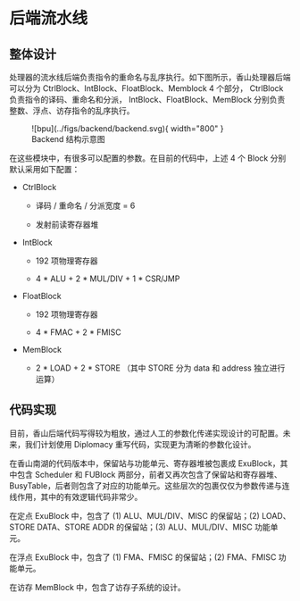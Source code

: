 # 后端流水线

## 整体设计

处理器的流水线后端负责指令的重命名与乱序执行。如下图所示，香山处理器后端可以分为 CtrlBlock、IntBlock、FloatBlock、Memblock 4 个部分， CtrlBlock 负责指令的译码、重命名和分派， IntBlock、FloatBlock、MemBlock 分别负责整数、浮点、访存指令的乱序执行。

<figure markdown>
  ![bpu](../figs/backend/backend.svg){ width="800" }
  <figcaption>Backend 结构示意图 </figcaption>
</figure>

在这些模块中，有很多可以配置的参数。在目前的代码中，上述 4 个 Block 分别默认采用如下配置：

* CtrlBlock

    * 译码 / 重命名 / 分派宽度 = 6

    * 发射前读寄存器堆

* IntBlock

    * 192 项物理寄存器

    * 4 * ALU + 2 * MUL/DIV + 1 * CSR/JMP

* FloatBlock

    * 192 项物理寄存器

    * 4 * FMAC + 2 * FMISC

* MemBlock

    * 2 * LOAD + 2 * STORE （其中 STORE 分为 data 和 address 独立进行运算）

## 代码实现

目前，香山后端代码写得较为粗放，通过人工的参数化传递实现设计的可配置。未来，我们计划使用 Diplomacy 重写代码，实现更为清晰的参数化设计。

在香山南湖的代码版本中，保留站与功能单元、寄存器堆被包裹成 ExuBlock，其中包含 Scheduler 和 FUBlock 两部分，前者又再次包含了保留站和寄存器堆、BusyTable，后者则包含了对应的功能单元。这些层次的包裹仅仅为参数传递与连线作用，其中的有效逻辑代码非常少。

在定点 ExuBlock 中，包含了 (1) ALU、MUL/DIV、MISC 的保留站；(2) LOAD、STORE DATA、STORE ADDR 的保留站；(3) ALU、MUL/DIV、MISC 功能单元。

在浮点 ExuBlock 中，包含了 (1) FMA、FMISC 的保留站；(2) FMA、FMISC 功能单元。

在访存 MemBlock 中，包含了访存子系统的设计。
